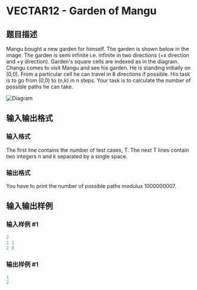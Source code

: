 # VECTAR12 - Garden of Mangu

## 题目描述

Mangu bought a new garden for himself. The garden is shown below in the image. The garden is semi infinite i.e. infinite in two directions (+x direction and +y direction). Garden's square cells are indexed as in the diagram. Changu comes to visit Mangu and see his garden. He is standing initially on (0,0). From a particular cell he can travel in 8 directions if possible. His task is to go from (0,0) to (n,k) in n steps. Your task is to calculate the number of possible paths he can take.

![Diagram](https://cdn.luogu.com.cn/upload/vjudge_pic/SP27375/7aa992a5f2a4311898063a5c938cfe9ee4c650f3.png)

## 输入输出格式

### 输入格式

The first line contains the number of test cases, T. The next T lines contain two integers n and k separated by a single space.

### 输出格式

You have to print the number of possible paths modulus 1000000007.

## 输入输出样例

### 输入样例 #1

```cpp
2
1 1
2 0
```


### 输出样例 #1

```cpp
1
2
```


